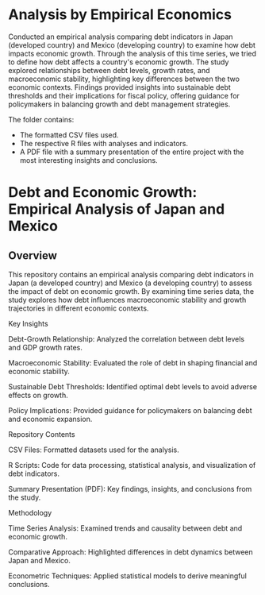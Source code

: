 # Analysis by Empirical Economics
Conducted an empirical analysis comparing debt indicators in Japan (developed country) and Mexico (developing country) to examine how debt impacts economic growth. 
Through the analysis of this time series, we tried to define how debt affects a country's economic growth.
The study explored relationships between debt levels, growth rates, and macroeconomic stability, highlighting key differences between the two economic contexts. 
Findings provided insights into sustainable debt thresholds and their implications for fiscal policy, offering guidance for policymakers in balancing growth and debt management strategies.

The folder contains:
- The formatted CSV files used.
- The respective R files with analyses and indicators.
- A PDF file with a summary presentation of the entire project with the most interesting insights and conclusions.


# Debt and Economic Growth: Empirical Analysis of Japan and Mexico

## Overview
This repository contains an empirical analysis comparing debt indicators in Japan (a developed country) and Mexico (a developing country) to assess the impact of debt on economic growth. By examining time series data, the study explores how debt influences macroeconomic stability and growth trajectories in different economic contexts.

Key Insights

Debt-Growth Relationship: Analyzed the correlation between debt levels and GDP growth rates.

Macroeconomic Stability: Evaluated the role of debt in shaping financial and economic stability.

Sustainable Debt Thresholds: Identified optimal debt levels to avoid adverse effects on growth.

Policy Implications: Provided guidance for policymakers on balancing debt and economic expansion.

Repository Contents

CSV Files: Formatted datasets used for the analysis.

R Scripts: Code for data processing, statistical analysis, and visualization of debt indicators.

Summary Presentation (PDF): Key findings, insights, and conclusions from the study.

Methodology

Time Series Analysis: Examined trends and causality between debt and economic growth.

Comparative Approach: Highlighted differences in debt dynamics between Japan and Mexico.

Econometric Techniques: Applied statistical models to derive meaningful conclusions.

